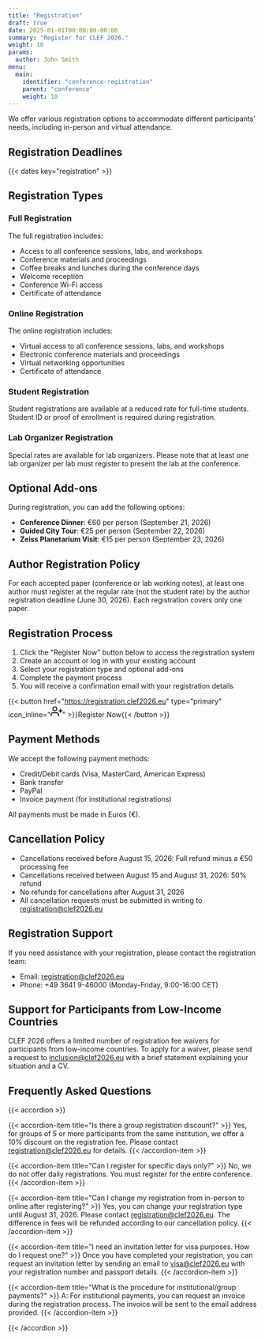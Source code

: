 ```yaml
---
title: "Registration"
draft: true
date: 2025-01-01T00:00:00-00:00
summary: "Register for CLEF 2026."
weight: 10
params:
  author: John Smith
menu:
  main:
    identifier: "conference-registration"
    parent: "conference"
    weight: 10
---
```


We offer various registration options to accommodate different participants' needs, including in-person and virtual attendance.

## Registration Deadlines

{{< dates key="registration" >}}

## Registration Types

### Full Registration

The full registration includes:

- Access to all conference sessions, labs, and workshops
- Conference materials and proceedings
- Coffee breaks and lunches during the conference days
- Welcome reception
- Conference Wi-Fi access
- Certificate of attendance

### Online Registration

The online registration includes:

- Virtual access to all conference sessions, labs, and workshops
- Electronic conference materials and proceedings
- Virtual networking opportunities
- Certificate of attendance

### Student Registration

Student registrations are available at a reduced rate for full-time students. Student ID or proof of enrollment is required during registration.

### Lab Organizer Registration

Special rates are available for lab organizers. Please note that at least one lab organizer per lab must register to present the lab at the conference.

## Optional Add-ons

During registration, you can add the following options:

- **Conference Dinner**: €60 per person (September 21, 2026)
- **Guided City Tour**: €25 per person (September 22, 2026)
- **Zeiss Planetarium Visit**: €15 per person (September 23, 2026)

## Author Registration Policy

For each accepted paper (conference or lab working notes), at least one author must register at the regular rate (not the student rate) by the author registration deadline (June 30, 2026). Each registration covers only one paper.

## Registration Process

1. Click the "Register Now" button below to access the registration system
2. Create an account or log in with your existing account
3. Select your registration type and optional add-ons
4. Complete the payment process
5. You will receive a confirmation email with your registration details

{{< button href="https://registration.clef2026.eu" type="primary" icon_inline="<svg xmlns='http://www.w3.org/2000/svg' width='24' height='24' viewBox='0 0 24 24' fill='none' stroke='currentColor' stroke-width='2' stroke-linecap='round' stroke-linejoin='round'><path d='M16 21v-2a4 4 0 0 0-4-4H5a4 4 0 0 0-4 4v2'></path><circle cx='8.5' cy='7' r='4'></circle><line x1='20' y1='8' x2='20' y2='14'></line><line x1='23' y1='11' x2='17' y2='11'></line></svg>" >}}Register Now{{< /button >}}

## Payment Methods

We accept the following payment methods:

- Credit/Debit cards (Visa, MasterCard, American Express)
- Bank transfer
- PayPal
- Invoice payment (for institutional registrations)

All payments must be made in Euros (€).

## Cancellation Policy

- Cancellations received before August 15, 2026: Full refund minus a €50 processing fee
- Cancellations received between August 15 and August 31, 2026: 50% refund
- No refunds for cancellations after August 31, 2026
- All cancellation requests must be submitted in writing to [registration@clef2026.eu](mailto:registration@clef2026.eu)

## Registration Support

If you need assistance with your registration, please contact the registration team:

- Email: [registration@clef2026.eu](mailto:registration@clef2026.eu)
- Phone: +49 3641 9-46000 (Monday-Friday, 9:00-16:00 CET)

## Support for Participants from Low-Income Countries

CLEF 2026 offers a limited number of registration fee waivers for participants from low-income countries. To apply for a waiver, please send a request to [inclusion@clef2026.eu](mailto:inclusion@clef2026.eu) with a brief statement explaining your situation and a CV.

## Frequently Asked Questions

{{< accordion >}}

  {{< accordion-item title="Is there a group registration discount?" >}}
  Yes, for groups of 5 or more participants from the same institution, we offer a 10% discount on the registration fee. Please contact [registration@clef2026.eu](mailto:registration@clef2026.eu) for details.
  {{< /accordion-item >}}
  
  {{< accordion-item title="Can I register for specific days only?" >}}
  No, we do not offer daily registrations. You must register for the entire conference.
  {{< /accordion-item >}}
  
  {{< accordion-item title="Can I change my registration from in-person to online after registering?" >}}
  Yes, you can change your registration type until August 31, 2026. Please contact [registration@clef2026.eu](mailto:registration@clef2026.eu). The difference in fees will be refunded according to our cancellation policy.
  {{< /accordion-item >}}
  
  {{< accordion-item title="I need an invitation letter for visa purposes. How do I request one?" >}}
  Once you have completed your registration, you can request an invitation letter by sending an email to [visa@clef2026.eu](mailto:visa@clef2026.eu) with your registration number and passport details.
  {{< /accordion-item >}}
  
  {{< accordion-item title="What is the procedure for institutional/group payments?" >}}
  A: For institutional payments, you can request an invoice during the registration process. The invoice will be sent to the email address provided.
  {{< /accordion-item >}}

{{< /accordion >}}
